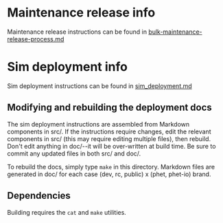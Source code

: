 # Maintenance release info
Maintenance release instructions can be found in [bulk-maintenance-release-process.md](bulk-maintenance-release-process.md)

# Sim deployment info
Sim deployment instructions can be found in [sim_deployment.md](sim_deployment.md)

## Modifying and rebuilding the deployment docs
The sim deployment instructions are assembled from Markdown components in src/. If the instructions require changes, edit the relevant components in src/ (this may require editing multiple files), then rebuild. Don't edit anything in doc/--it will be over-written at build time. Be sure to commit any updated files in both src/ and doc/.

To rebuild the docs, simply type `make` in this directory. Markdown files are generated in doc/ for each case (dev, rc, public) x (phet, phet-io) brand.

## Dependencies
Building requires the `cat` and `make` utilities.

